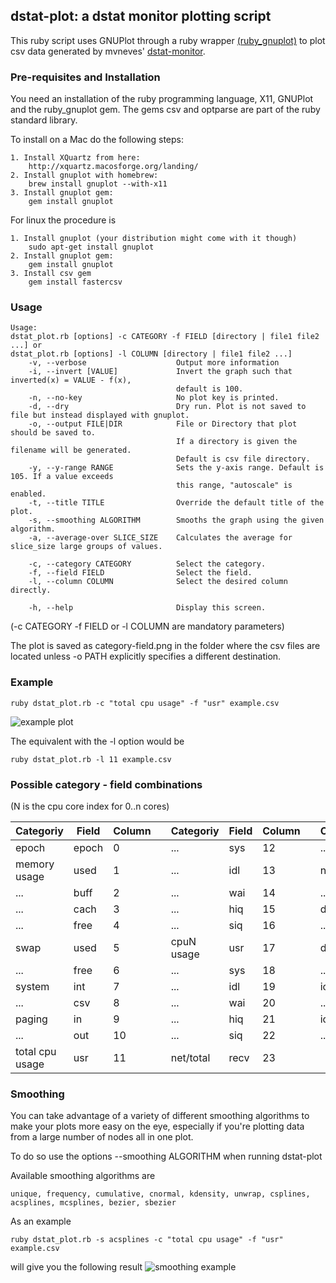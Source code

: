 ## dstat-plot: a dstat monitor plotting script

This ruby script uses GNUPlot through a ruby wrapper [(ruby_gnuplot)](https://github.com/rdp/ruby_gnuplot/blob/master/README.textile) to plot csv data generated by mvneves' [dstat-monitor](https://github.com/mvneves/dstat-monitor).

### Pre-requisites and Installation

You need an installation of the ruby programming language, X11, GNUPlot and the ruby_gnuplot gem. The gems csv and optparse are part of the ruby standard library.

To install on a Mac do the following steps:
```
1. Install XQuartz from here:
    http://xquartz.macosforge.org/landing/
2. Install gnuplot with homebrew:
    brew install gnuplot --with-x11
3. Install gnuplot gem:
    gem install gnuplot
```

For linux the procedure is
```
1. Install gnuplot (your distribution might come with it though)
    sudo apt-get install gnuplot
2. Install gnuplot gem:
    gem install gnuplot
3. Install csv gem
    gem install fastercsv
```

### Usage

```
Usage:
dstat_plot.rb [options] -c CATEGORY -f FIELD [directory | file1 file2 ...] or
dstat_plot.rb [options] -l COLUMN [directory | file1 file2 ...]
    -v, --verbose                    Output more information
    -i, --invert [VALUE]             Invert the graph such that inverted(x) = VALUE - f(x),
                                     default is 100.
    -n, --no-key                     No plot key is printed.
    -d, --dry                        Dry run. Plot is not saved to file but instead displayed with gnuplot.
    -o, --output FILE|DIR            File or Directory that plot should be saved to.
                                     If a directory is given the filename will be generated.
                                     Default is csv file directory.
    -y, --y-range RANGE              Sets the y-axis range. Default is 105. If a value exceeds
                                     this range, "autoscale" is enabled.
    -t, --title TITLE                Override the default title of the plot.
    -s, --smoothing ALGORITHM        Smooths the graph using the given algorithm.
    -a, --average-over SLICE_SIZE    Calculates the average for slice_size large groups of values.

    -c, --category CATEGORY          Select the category.
    -f, --field FIELD                Select the field.
    -l, --column COLUMN              Select the desired column directly.
    
    -h, --help                       Display this screen.
```

(-c CATEGORY -f FIELD or -l COLUMN are mandatory parameters)

The plot is saved as category-field.png in the folder where the csv files are located unless -o PATH explicitly specifies a different destination.

### Example

```
ruby dstat_plot.rb -c "total cpu usage" -f "usr" example.csv
```
![example plot](http://i.imgur.com/Gfo5rfH.png)

The equivalent with the -l option would be

```
ruby dstat_plot.rb -l 11 example.csv
```
### Possible category - field combinations

(N is the cpu core index for 0..n cores)

Categoriy    | Field | Column  | | Categoriy | Field | Column | | Categoriy | Field | Column |
-------------|-------|---------|-|-----------|-------|--------|-|-----------|-------|--------|
epoch        | epoch |  0      | |...         | sys   | 12      | | ...         | send  | 24      |
memory usage | used  |  1      | |...         | idl   | 13      | |net/eth0    | recv  | 25      |
 ...         | buff  |  2      | |...         | wai   | 14      | |...         | send  | 26      |
 ...         | cach  |  3      | |...         | hiq   | 15      | |dsk/total   | read  | 27      |
 ...         | free  |  4      | |...         | siq   | 16      | |...         | writ  | 28      |
swap         | used  |  5      | |cpuN usage   | usr   | 17      | |dsk/sda     | read  | 29      |
 ...         | free  |  6      | |...         | sys   | 18      | |...         | writ  | 30      |
system       | int   |  7      | |...         | idl   | 19      | |io/total    | read  | 31      |
 ...         | csv   |  8      | |...         | wai   | 20      | |...         | writ  | 32      |
paging       | in    |  9      | |...         | hiq   | 21      | |io/sda      | read  | 33      |
 ...         | out   |  10     | |...         | siq   | 22      | |...         | writ  | 34      |
total cpu usage | usr | 11     | |net/total   | recv  | 23      | | | | |



### Smoothing

You can take advantage of a variety of different smoothing algorithms to make your plots more easy on the eye, especially if you're plotting data from a large number of nodes all in one plot.

To do so use the options --smoothing ALGORITHM when running dstat-plot

Available smoothing algorithms are
```
unique, frequency, cumulative, cnormal, kdensity, unwrap, csplines, acsplines, mcsplines, bezier, sbezier
```

As an example
```
ruby dstat_plot.rb -s acsplines -c "total cpu usage" -f "usr" example.csv
```

will give you the following result
![smoothing example](http://i.imgur.com/BE1egf2.png)
